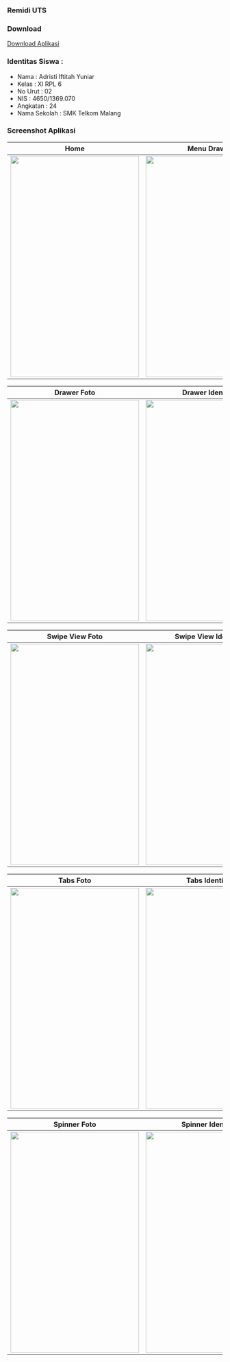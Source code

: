 ### Remidi UTS

### Download
[Download Aplikasi](https://drive.google.com/uc?export=download&id=0B36Y2xO8CvzlT1Q5TDRQUWNpUzQ)

### Identitas Siswa :
* Nama          : Adristi Iftitah Yuniar
* Kelas         : XI RPL 6
* No Urut       : 02
* NIS           : 4650/1369.070
* Angkatan      : 24
* Nama Sekolah  : SMK Telkom Malang

### Screenshot Aplikasi
Home | Menu Drawer
------------ | -------------
<img src="https://user-images.githubusercontent.com/22131186/26861010-4aba1672-4b6b-11e7-9cb9-26a0435983aa.jpg" width="300" height="515" />|<img src="https://user-images.githubusercontent.com/22131186/26861012-4ac08fa2-4b6b-11e7-9743-88c5fb186708.png" width="300" height="515" />

Drawer Foto | Drawer Identitas
------------ | -------------
<img src="https://user-images.githubusercontent.com/22131186/26861011-4abfdc42-4b6b-11e7-9a02-41a8b2e15ad6.png" width="300" height="515" />|<img src="https://user-images.githubusercontent.com/22131186/26861003-4a7e75e0-4b6b-11e7-87eb-de493751f93a.png" width="300" height="515" />

Swipe View Foto | Swipe View Identitas
------------ | -------------
<img src="https://user-images.githubusercontent.com/22131186/26861005-4a7f4de4-4b6b-11e7-813f-54fcd9febc2e.jpg" width="300" height="515" />|<img src="https://user-images.githubusercontent.com/22131186/26861008-4a84f3a2-4b6b-11e7-87d6-164ff26b75a0.jpg" width="300" height="515" />

Tabs Foto | Tabs Identitas
------------ | -------------
<img src="https://user-images.githubusercontent.com/22131186/26861007-4a81f012-4b6b-11e7-9050-8aac59ee3375.jpg" width="300" height="515" />|<img src="https://user-images.githubusercontent.com/22131186/26861004-4a7f5bc2-4b6b-11e7-97b4-c6faba721102.jpg" width="300" height="515" />

Spinner Foto | Spinner Identitas
------------ | -------------
<img src="https://user-images.githubusercontent.com/22131186/26861006-4a7fedc6-4b6b-11e7-8ea3-79aab85f3e71.jpg" width="300" height="515" />|<img src="https://user-images.githubusercontent.com/22131186/26861009-4ab804ae-4b6b-11e7-85c5-2bed1d45fcd9.png" width="300" height="515" />
